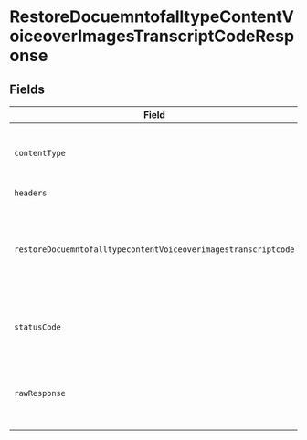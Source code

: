 # RestoreDocuemntofalltypeContentVoiceoverImagesTranscriptCodeResponse


## Fields

| Field                                                                                                                                                                                                                                                                                                             | Type                                                                                                                                                                                                                                                                                                              | Required                                                                                                                                                                                                                                                                                                          | Description                                                                                                                                                                                                                                                                                                       | Example                                                                                                                                                                                                                                                                                                           |
| ----------------------------------------------------------------------------------------------------------------------------------------------------------------------------------------------------------------------------------------------------------------------------------------------------------------- | ----------------------------------------------------------------------------------------------------------------------------------------------------------------------------------------------------------------------------------------------------------------------------------------------------------------- | ----------------------------------------------------------------------------------------------------------------------------------------------------------------------------------------------------------------------------------------------------------------------------------------------------------------- | ----------------------------------------------------------------------------------------------------------------------------------------------------------------------------------------------------------------------------------------------------------------------------------------------------------------- | ----------------------------------------------------------------------------------------------------------------------------------------------------------------------------------------------------------------------------------------------------------------------------------------------------------------- |
| `contentType`                                                                                                                                                                                                                                                                                                     | *string*                                                                                                                                                                                                                                                                                                          | :heavy_check_mark:                                                                                                                                                                                                                                                                                                | HTTP response content type for this operation                                                                                                                                                                                                                                                                     |                                                                                                                                                                                                                                                                                                                   |
| `headers`                                                                                                                                                                                                                                                                                                         | array<string, array<*string*>>                                                                                                                                                                                                                                                                                    | :heavy_check_mark:                                                                                                                                                                                                                                                                                                | N/A                                                                                                                                                                                                                                                                                                               |                                                                                                                                                                                                                                                                                                                   |
| `restoreDocuemntofalltypecontentVoiceoverimagestranscriptcode`                                                                                                                                                                                                                                                    | [?\taamai\taamai\Models\Operations\RestoreDocuemntofalltypeContentVoiceoverImagesTranscriptCodeRestoreDocuemntofalltypecontentVoiceoverimagestranscriptcode](../../Models/Operations/RestoreDocuemntofalltypeContentVoiceoverImagesTranscriptCodeRestoreDocuemntofalltypecontentVoiceoverimagestranscriptcode.md) | :heavy_minus_sign:                                                                                                                                                                                                                                                                                                | OK                                                                                                                                                                                                                                                                                                                | {<br/>"status": "success",<br/>"message": "document Restored Successfully"<br/>}                                                                                                                                                                                                                                  |
| `statusCode`                                                                                                                                                                                                                                                                                                      | *int*                                                                                                                                                                                                                                                                                                             | :heavy_check_mark:                                                                                                                                                                                                                                                                                                | HTTP response status code for this operation                                                                                                                                                                                                                                                                      |                                                                                                                                                                                                                                                                                                                   |
| `rawResponse`                                                                                                                                                                                                                                                                                                     | [\Psr\Http\Message\ResponseInterface](https://www.php-fig.org/psr/psr-7/#33-psrhttpmessageresponseinterface)                                                                                                                                                                                                      | :heavy_check_mark:                                                                                                                                                                                                                                                                                                | Raw HTTP response; suitable for custom response parsing                                                                                                                                                                                                                                                           |                                                                                                                                                                                                                                                                                                                   |